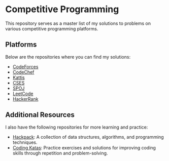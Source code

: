 # Competitive Programming

This repository serves as a master list of my solutions to problems on various competitive programming platforms.

## Platforms

Below are the repositories where you can find my solutions:

- [CodeForces](https://github.com/RyanTurner02/codeforces)
- [CodeChef](https://github.com/RyanTurner02/codechef)
- [Kattis](https://github.com/RyanTurner02/kattis)
- [CSES](https://github.com/RyanTurner02/cses)
- [SPOJ](https://github.com/RyanTurner02/spoj)
- [LeetCode](https://github.com/RyanTurner02/leetcode)
- [HackerRank](https://github.com/RyanTurner02/hackerrank)

## Additional Resources

I also have the following repositories for more learning and practice:

- [Hackpack](https://github.com/RyanTurner02/hackpack): A collection of data structures, algorithms, and programming techniques.
- [Coding Katas](https://github.com/RyanTurner02/coding-katas): Practice exercises and solutions for improving coding skills through repetition and problem-solving.
